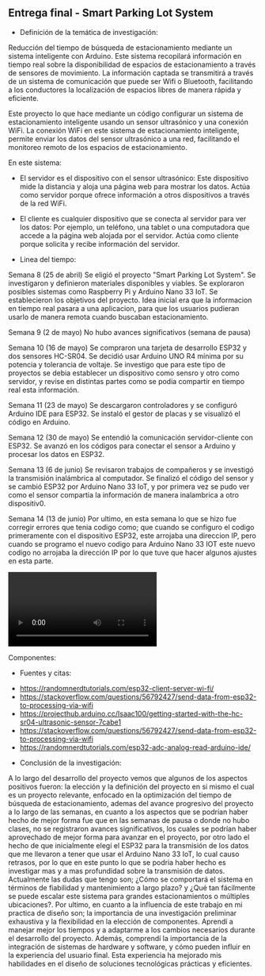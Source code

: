 ## Entrega final - Smart Parking Lot System

* Definición de la temática de investigación:

Reducción del tiempo de búsqueda de estacionamiento mediante un sistema inteligente con Arduino. Este sistema recopilará información en tiempo real sobre la disponibilidad de espacios de estacionamiento a través de sensores de movimiento. La información captada se transmitirá a través de un sistema de comunicación que puede ser Wifi o Bluetooth, facilitando a los conductores la localización de espacios libres de manera rápida y eficiente.

Este proyecto lo que hace mediante un código configurar un sistema de estacionamiento inteligente usando un sensor ultrasónico y una conexión WiFi. La conexión WiFi en este sistema de estacionamiento inteligente, permite enviar los datos del sensor ultrasónico a una red, facilitando el monitoreo remoto de los espacios de estacionamiento. 

En este sistema:

* El servidor es el dispositivo con el sensor ultrasónico: Este dispositivo mide la distancia y aloja una página web para mostrar los datos. Actúa como servidor porque ofrece información a otros dispositivos a través de la red WiFi.

* El cliente es cualquier dispositivo que se conecta al servidor para ver los datos: Por ejemplo, un teléfono, una tablet o una computadora que accede a la página web alojada por el servidor. Actúa como cliente porque solicita y recibe información del servidor.



* Linea del tiempo:


Semana 8 (25 de abril)
Se eligió el proyecto "Smart Parking Lot System". Se investigaron y definieron materiales disponibles y viables. Se exploraron posibles sistemas como Raspberry Pi y Arduino Nano 33 IoT. Se establecieron los objetivos del proyecto. Idea inicial era que la informacion en tiempo real pasara a una aplicacion, para que los usuarios pudieran usarlo de manera remota cuando buscaban estacionamiento.

Semana 9 (2 de mayo)
No hubo avances significativos (semana de pausa)

Semana 10 (16 de mayo)
Se compraron una tarjeta de desarrollo ESP32 y dos sensores HC-SR04. Se decidió usar Arduino UNO R4 mínima por su potencia y tolerancia de voltaje. Se investigo que para este tipo de proyectos se debia establecer un dispositivo como sensro y otro como servidor, y revise en distintas partes como se podia compartir en tiempo real esta información.

Semana 11 (23 de mayo)
Se descargaron controladores y se configuró Arduino IDE para ESP32. Se instaló el gestor de placas y se visualizó el código en Arduino.

Semana 12 (30 de mayo)
Se entendió la comunicación servidor-cliente con ESP32. Se avanzó en los códigos para conectar el sensor a Arduino y procesar los datos en ESP32.

Semana 13 (6 de junio)
Se revisaron trabajos de compañeros y se investigó la transmisión inalámbrica al computador. Se finalizó el código del sensor y se cambió ESP32 por Arduino Nano 33 IoT, y por primera vez se pudo ver como el sensor compartia la información de manera inalambrica a otro dispositiv0.

Semana 14 (13 de junio)
Por ultimo, en esta semana lo que se hizo fue corregir errores que tenia codigo como; que cuando se configuro el codigo primeramente con el dispositivo ESP32, este arrojaba una direccion IP, pero cuando se programo el nuevo codigo para Arduino Nano 33 IOT este nuevo codigo no arrojaba la dirección IP por lo que tuve que hacer algunos ajustes en esta parte.

![IMG_9688](./IMG_9688.MOV)


Componentes:





* Fuentes y citas:

- https://randomnerdtutorials.com/esp32-client-server-wi-fi/
- https://stackoverflow.com/questions/56792427/send-data-from-esp32-to-processing-via-wifi
- https://projecthub.arduino.cc/Isaac100/getting-started-with-the-hc-sr04-ultrasonic-sensor-7cabe1
- https://stackoverflow.com/questions/56792427/send-data-from-esp32-to-processing-via-wifi
- https://randomnerdtutorials.com/esp32-adc-analog-read-arduino-ide/

  
* Conclusión de la investigación:

A lo largo del desarrollo del proyecto vemos que algunos de los aspectos positivos fueron: la elección y la definición del proyecto en si mismo el cual es un proyecto relevante, enfocado en la optimización del tiempo de búsqueda de estacionamiento, ademas del avance progresivo del proyecto a lo largo de las semanas, en cuanto a los aspectos que se podrían haber hecho de mejor forma fue que en las semanas de pausa  o donde no hubo clases, no se registraron avances significativos, los cuales se podrían haber aprovechado de mejor forma para avanzar en el proyecto, por otro lado el hecho de que inicialmente elegí el ESP32 para la transmisión de los datos que me llevaron a tener que usar el Arduino Nano 33 IoT, lo cual causo retrasos, por lo que en este punto lo que se podria haber hecho es investigar mas y a mas profundidad sobre la transmisión de datos. Actualmente las dudas que tengo son; ¿Cómo se comportará el sistema en términos de fiabilidad y mantenimiento a largo plazo? y ¿Qué tan fácilmente se puede escalar este sistema para grandes estacionamientos o múltiples ubicaciones?. Por ultimo, en cuanto a la influencia de este trabajo en mi practica de diseño son; la importancia de una investigación preliminar exhaustiva y la flexibilidad en la elección de componentes. Aprendí a manejar mejor los tiempos y a adaptarme a los cambios necesarios durante el desarrollo del proyecto. Además, comprendí la importancia de la integración de sistemas de hardware y software, y cómo pueden influir en la experiencia del usuario final. Esta experiencia ha mejorado mis habilidades en el diseño de soluciones tecnológicas prácticas y eficientes.
